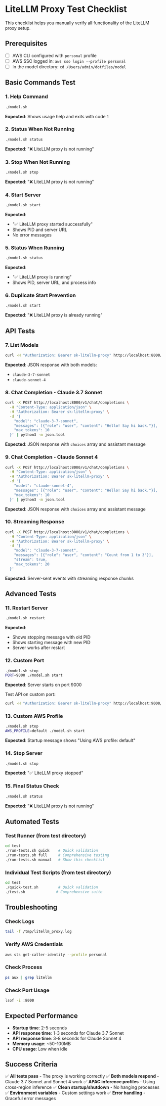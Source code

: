 # LiteLLM Proxy Test Checklist

This checklist helps you manually verify all functionality of the LiteLLM proxy setup.

## Prerequisites
- [ ] AWS CLI configured with `personal` profile
- [ ] AWS SSO logged in: `aws sso login --profile personal`
- [ ] In the model directory: `cd /Users/admin/dotfiles/model`

## Basic Commands Test

### 1. Help Command
```bash
./model.sh
```
**Expected**: Shows usage help and exits with code 1

### 2. Status When Not Running
```bash
./model.sh status
```
**Expected**: "❌ LiteLLM proxy is not running"

### 3. Stop When Not Running
```bash
./model.sh stop
```
**Expected**: "❌ LiteLLM proxy is not running"

### 4. Start Server
```bash
./model.sh start
```
**Expected**: 
- "✅ LiteLLM proxy started successfully"
- Shows PID and server URL
- No error messages

### 5. Status When Running
```bash
./model.sh status
```
**Expected**: 
- "✅ LiteLLM proxy is running"
- Shows PID, server URL, and process info

### 6. Duplicate Start Prevention
```bash
./model.sh start
```
**Expected**: "❌ LiteLLM proxy is already running"

## API Tests

### 7. List Models
```bash
curl -H "Authorization: Bearer sk-litellm-proxy" http://localhost:8000/v1/models | python3 -m json.tool
```
**Expected**: JSON response with both models:
- `claude-3-7-sonnet`
- `claude-sonnet-4`

### 8. Chat Completion - Claude 3.7 Sonnet
```bash
curl -X POST http://localhost:8000/v1/chat/completions \
  -H "Content-Type: application/json" \
  -H "Authorization: Bearer sk-litellm-proxy" \
  -d '{
    "model": "claude-3-7-sonnet",
    "messages": [{"role": "user", "content": "Hello! Say hi back."}],
    "max_tokens": 10
  }' | python3 -m json.tool
```
**Expected**: JSON response with `choices` array and assistant message

### 9. Chat Completion - Claude Sonnet 4
```bash
curl -X POST http://localhost:8000/v1/chat/completions \
  -H "Content-Type: application/json" \
  -H "Authorization: Bearer sk-litellm-proxy" \
  -d '{
    "model": "claude-sonnet-4",
    "messages": [{"role": "user", "content": "Hello! Say hi back."}],
    "max_tokens": 10
  }' | python3 -m json.tool
```
**Expected**: JSON response with `choices` array and assistant message

### 10. Streaming Response
```bash
curl -X POST http://localhost:8000/v1/chat/completions \
  -H "Content-Type: application/json" \
  -H "Authorization: Bearer sk-litellm-proxy" \
  -d '{
    "model": "claude-3-7-sonnet",
    "messages": [{"role": "user", "content": "Count from 1 to 3"}],
    "stream": true,
    "max_tokens": 20
  }'
```
**Expected**: Server-sent events with streaming response chunks

## Advanced Tests

### 11. Restart Server
```bash
./model.sh restart
```
**Expected**: 
- Shows stopping message with old PID
- Shows starting message with new PID
- Server works after restart

### 12. Custom Port
```bash
./model.sh stop
PORT=9000 ./model.sh start
```
**Expected**: Server starts on port 9000

Test API on custom port:
```bash
curl -H "Authorization: Bearer sk-litellm-proxy" http://localhost:9000/v1/models
```

### 13. Custom AWS Profile
```bash
./model.sh stop
AWS_PROFILE=default ./model.sh start
```
**Expected**: Startup message shows "Using AWS profile: default"

### 14. Stop Server
```bash
./model.sh stop
```
**Expected**: "✅ LiteLLM proxy stopped"

### 15. Final Status Check
```bash
./model.sh status
```
**Expected**: "❌ LiteLLM proxy is not running"

## Automated Tests

### Test Runner (from test directory)
```bash
cd test
./run-tests.sh quick    # Quick validation
./run-tests.sh full     # Comprehensive testing
./run-tests.sh manual   # Show this checklist
```

### Individual Test Scripts (from test directory)
```bash
cd test
./quick-test.sh         # Quick validation
./test.sh              # Comprehensive suite
```

## Troubleshooting

### Check Logs
```bash
tail -f /tmp/litellm_proxy.log
```

### Verify AWS Credentials
```bash
aws sts get-caller-identity --profile personal
```

### Check Process
```bash
ps aux | grep litellm
```

### Check Port Usage
```bash
lsof -i :8000
```

## Expected Performance

- **Startup time**: 2-5 seconds
- **API response time**: 1-3 seconds for Claude 3.7 Sonnet
- **API response time**: 3-8 seconds for Claude Sonnet 4
- **Memory usage**: ~50-100MB
- **CPU usage**: Low when idle

## Success Criteria

✅ **All tests pass** - The proxy is working correctly
✅ **Both models respond** - Claude 3.7 Sonnet and Sonnet 4 work
✅ **APAC inference profiles** - Using cross-region inference
✅ **Clean startup/shutdown** - No hanging processes
✅ **Environment variables** - Custom settings work
✅ **Error handling** - Graceful error messages
